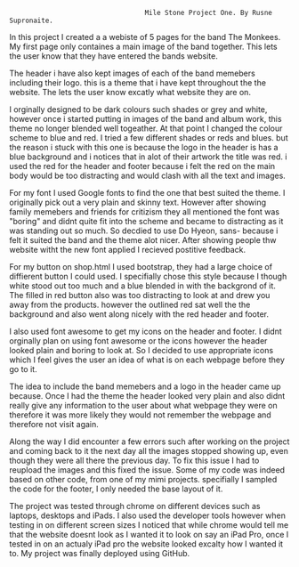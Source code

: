                                       Mile Stone Project One. By Rusne Supronaite.

In this project I created a a webiste of 5 pages for the band The Monkees.
My first page only containes a main image of the band together.
This lets the user know that they have entered the bands website.

The header i have also kept images of each of the band memebers including their logo.
this is a theme that i have kept throughout the the website.
The lets the user know excatly what website they are on.

I orginally designed to be dark colours such shades or grey and white, however once i started putting in images 
of the band and album work, this theme no longer blended well togeather. 
At that point I changed the colour scheme to blue and red. 
I tried a few different shades or reds and blues. but the reason i stuck with this one is because the logo in the 
header is has a blue background and i notices that in alot of their artwork the title was red. 
i used the red for the header and footer because i felt the red on the main body would be too distracting and
would clash with all the text and images. 

For my font I used Google fonts to find the one that best suited the theme. I originally pick out a very plain and 
skinny text. However after showing family memebers and friends for critizism they all mentioned the font was 
"boring" and didnt quite fit into the scheme and became to distracting as it was standing out 
so much. So decdied to use Do Hyeon, sans- because i felt it suited the band and the theme alot nicer. 
After showing people thw website witht the new font applied I recieved postitive feedback.

For my button on shop.html I used bootstrap, they had a large choice of diffierent button I could used. 
I specifially chose this style because I  though white stood out too much and a blue blended in with the
backgrond of it. The filled in red button also was too distracting to look at and drew you away from the 
products. however the outlined red sat well the the background and also went along nicely with the red header and 
footer. 

I also used font awesome to get my icons on the header and footer. I didnt orginally plan on using font awesome or
the icons however the header looked plain and boring to look at. So I decided to use appropriate icons which I 
feel gives the user an idea of what is on each webpage before they go to it. 

The idea to include the band memebers and a logo in the header came up because. Once I had the theme the header
looked very plain and also didnt really give any information to the user about what webpage they were on therefore
it was more likely they would not remember the webpage and therefore not visit again.

Along the way I did encounter a few errors such after working on the project and coming back to it the next day 
all the images stopped showing up, even though they were all there the previous day. To fix this issue I
had to reupload the images and this fixed the issue. 
Some of my code was indeed based on other code, from one of my mimi projects. specifially I sampled the code for 
the footer, I only needed the base layout of it. 

The project was tested through chrome on different devices such as laptops, desktops and iPads. I also used the 
developer tools however when testing in on different screen sizes I noticed that while chrome would tell me that
the website doesnt look as I wanted it to look on say an iPad Pro, once I tested in on an actualy iPad pro the 
website looked excalty how I wanted it to. My project was finally deployed using GitHub. 



